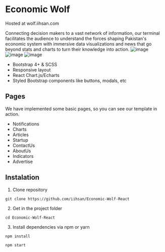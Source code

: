 # Economic Wolf

Hosted at wolf.iihsan.com

Connecting decision makers to a vast network of information, our terminal facilitates the audience to understand the forces shaping Pakistan's economic system with immersive data visualizations and news that go beyond stats and charts to turn their knowledge into action.
![image](https://user-images.githubusercontent.com/62180086/163709784-5824beeb-7808-49a7-8ddd-4938e945c602.png)
![image](https://user-images.githubusercontent.com/62180086/164316039-90382983-b6a9-457c-8756-fe3edd37685e.png)
![image](https://user-images.githubusercontent.com/62180086/164316074-aef89480-0c20-4f1e-a734-8e0ee33a4ba9.png)


* Bootstrap 4+ & SCSS
* Responsive layout
* React Chart.js/Echarts
* Styled Bootstrap components like buttons, modals, etc


## Pages
We have implemented some basic pages, so you can see our template in action.

* Notifications
* Charts
* Articles
* Startup
* ContactUs
* AboutUs
* Indicators
* Advertise

## Instalation 

1. Clone repository
```shell
git clone https://github.com/iihsan/Economic-Wolf-React
```
2. Get in the project folder
```shell
cd Economic-Wolf-React
```
3. Install dependencies via npm or yarn
```shell
npm install
```
```shell
npm start
```

